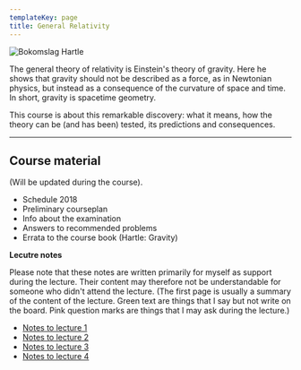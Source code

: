 ```yaml
---
templateKey: page
title: General Relativity
---
```

![Bokomslag Hartle](/img/hartlecover2.png)

The general theory of relativity is Einstein's theory of gravity. Here he shows that gravity should not be described as a force, as in Newtonian physics, but instead as a consequence of the curvature of space and time. In short, gravity is spacetime geometry. 

This course is about this remarkable discovery: what it means, how the theory can be (and has been) tested, its predictions and consequences.

- - -

## Course material

(Will be updated during the course).

* Schedule 2018
* Preliminary courseplan
* Info about the examination
* Answers to recommended problems
* Errata to the course book (Hartle: Gravity)

**Lecutre notes**

Please note that these notes are written primarily for myself as support during the lecture. Their content may therefore not be understandable for someone who didn't attend the lecture. (The first page is usually a summary of the content of the lecture. Green text are things that I say but not write on the board. Pink question marks are things that I may ask during the lecture.) 

* [Notes to lecture 1](/img/lecture1.pdf)
* [Notes to lecture 2](/img/lecture2.pdf)
* [Notes to lecture 3](/img/lecture3.pdf)
* [Notes to lecture 4](/img/lecture4.pdf)
